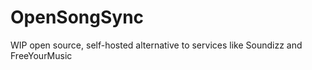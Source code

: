 # OpenSongSync

WIP open source, self-hosted alternative to services like Soundizz and FreeYourMusic
